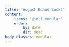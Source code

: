 ```yaml
---
title: 'August Bonus Bucks'
content:
    items: '@self.modular'
    order:
        by: date
        dir: desc
body_classes: modular
---
```



